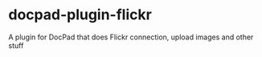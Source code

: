 docpad-plugin-flickr
====================

A plugin for DocPad that does Flickr connection, upload images and other stuff